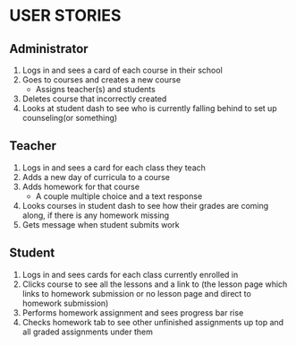 USER STORIES
============

Administrator
-------------

1. Logs in and sees a card of each course in their school
2. Goes to courses and creates a new course
	- Assigns teacher(s) and students
4. Deletes course that incorrectly created
5. Looks at student dash to see who is currently falling behind to set up counseling(or something)

Teacher
-------

1. Logs in and sees a card for each class they teach
2. Adds a new day of curricula to a course
3. Adds homework for that course
	- A couple multiple choice and a text response
4. Looks courses in student dash to see how their grades are coming along, if there is any homework missing
5. Gets message when student submits work

Student
-------

1. Logs in and sees cards for each class currently enrolled in
2. Clicks course to see all the lessons and a link to (the lesson page which links to homework submission or no lesson page and direct to homework submission)
3. Performs homework assignment and sees progress bar rise
4. Checks homework tab to see other unfinished assignments up top and all graded assignments under them